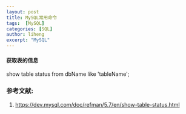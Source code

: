 ```yaml
---
layout: post
title: MySQL常用命令
tags:  [MySQL]
categories: [SQL]
author: liheng
excerpt: "MySQL"
---
```


#### 获取表的信息

show table status from dbName like 'tableName';


### 参考文献:
1. https://dev.mysql.com/doc/refman/5.7/en/show-table-status.html
